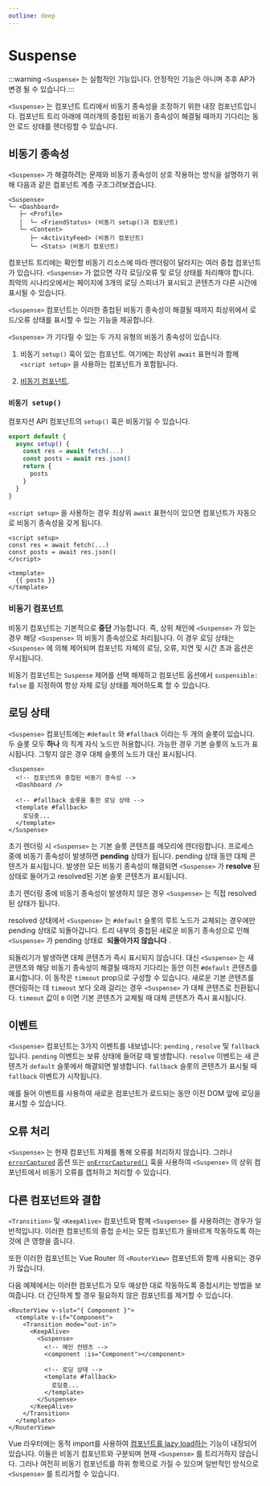 ```yaml
---
outline: deep
---
```


# Suspense

:::warning `<Suspense>` 는 실험적인 기능입니다. 안정적인 기능은 아니며 추후 AP가 변경 될 수 있습니다.:::

`<Suspense>` 는 컴포넌트 트리에서 비동기 종속성을 조정하기 위한 내장 컴포넌트입니다. 컴포넌트 트리 아래에 여러개의 중첩된 비동기 종속성이 해결될 때까지 기다리는 동안 로드 상태를 렌더링할 수 있습니다.

## 비동기 종속성

`<Suspense>` 가 해결하려는 문제와 비동기 종속성이 상호 작용하는 방식을 설명하기 위해 다음과 같은 컴포넌트 계층 구조그려보겠습니다.

```
<Suspense>
└─ <Dashboard>
   ├─ <Profile>
   │  └─ <FriendStatus> (비동기 setup()과 컴포넌트)
   └─ <Content>
      ├─ <ActivityFeed> (비동기 컴포넌트)
      └─ <Stats> (비동기 컴포넌트)
```

컴포넌트 트리에는 확인할 비동기 리소스에 따라 렌더링이 달라지는 여러 중첩 컴포넌트가 있습니다. `<Suspense>` 가 없으면 각각  로딩/오류 및 로딩 상태를 처리해야 합니다. 최악의 시나리오에서는 페이지에 3개의 로딩 스피너가 표시되고 콘텐츠가 다른 시간에 표시될 수 있습니다.

`<Suspense>` 컴포넌트는 이러한 중첩된 비동기 종속성이 해결될 때까지 최상위에서 로드/오류 상태를 표시할 수 있는 기능을 제공합니다.

`<Suspense>` 가 기다릴 수 있는 두 가지 유형의 비동기 종속성이 있습니다.

1. 비동기 `setup()` 훅이 있는 컴포넌트. 여기에는 최상위 `await` 표현식과 함께 `<script setup>` 을 사용하는 컴포넌트가 포함됩니다.

2. [비동기 컴포넌트](/guide/components/async.html).

### `비동기 setup()`

컴포지션 API 컴포넌트의 `setup()` 훅은 비동기일 수 있습니다.

```js
export default {
  async setup() {
    const res = await fetch(...)
    const posts = await res.json()
    return {
      posts
    }
  }
}
```

`<script setup>` 을 사용하는 경우 최상위 `await` 표현식이 있으면 컴포넌트가 자동으로 비동기 종속성을 갖게 됩니다.

```vue
<script setup>
const res = await fetch(...)
const posts = await res.json()
</script>

<template>
  {{ posts }}
</template>
```

### 비동기 컴포넌트

비동기 컴포넌트는 기본적으로 **중단** 가능합니다. 즉, 상위 체인에 `<Suspense>` 가 있는 경우 해당 `<Suspense>` 의 비동기 종속성으로 처리됩니다. 이 경우 로딩 상태는 `<Suspense>` 에 의해 제어되며 컴포넌트 자체의 로딩, 오류, 지연 및 시간 초과 옵션은 무시됩니다.

비동기 컴포넌트는 `Suspense` 제어를 선택 해제하고 컴포넌트 옵션에서 `suspensible: false` 를 지정하여 항상 자체 로딩 상태를 제어하도록 할 수 있습니다.

## 로딩 상태

`<Suspense>` 컴포넌트에는 `#default` 와 `#fallback` 이라는 두 개의 슬롯이 있습니다. 두 슬롯 모두 **하나** 의 직계 자식 노드만 허용합니다. 가능한 경우 기본 슬롯의 노드가 표시됩니다. 그렇지 않은 경우 대체 슬롯의 노드가 대신 표시됩니다.

```vue-html
<Suspense>
  <!-- 컴포넌트와 중첩된 비동기 종속성 -->
  <Dashboard />

  <!-- #fallback 슬롯을 통한 로딩 상태 -->
  <template #fallback>
    로딩중...
  </template>
</Suspense>
```

초기 렌더링 시 `<Suspense>` 는 기본 슬롯 콘텐츠를 메모리에 렌더링합니다. 프로세스 중에 비동기 종속성이 발생하면 **pending** 상태가 됩니다. pending 상태 동안 대체 콘텐츠가 표시됩니다. 발생한 모든 비동기 종속성이 해결되면 `<Suspense>` 가 **resolve** 된 상태로 들어가고 resolved된 기본 슬롯 콘텐츠가 표시됩니다.

초기 렌더링 중에 비동기 종속성이 발생하지 않은 경우 `<Suspense>` 는 직접 resolved된 상태가 됩니다.

resolved 상태에서 `<Suspense>` 는 `#default` 슬롯의 루트 노드가 교체되는 경우에만 pending 상태로 되돌아갑니다. 트리 내부의 중첩된 새로운 비동기 종속성으로 인해 <code>&lt;Suspense&gt;</code> 가 pending 상태로 <strong>&nbsp;되돌아가지 않습니다</strong> .

되돌리기가 발생하면 대체 콘텐츠가 즉시 표시되지 않습니다. 대신 `<Suspense>` 는 새 콘텐츠와 해당 비동기 종속성이 해결될 때까지 기다리는 동안 이전 `#default` 콘텐츠를 표시합니다. 이 동작은 `timeout` prop으로 구성할 수 있습니다. 새로운 기본 콘텐츠를 렌더링하는 데 `timeout` 보다 오래 걸리는 경우 `<Suspense>` 가 대체 콘텐츠로 전환됩니다. `timeout` 값이 `0` 이면 기본 콘텐츠가 교체될 때 대체 콘텐츠가 즉시 표시됩니다.

## 이벤트

`<Suspense>` 컴포넌트는 3가지 이벤트를 내보냅니다: `pending` , `resolve` 및 `fallback` 입니다. `pending` 이벤트는 보류 상태에 들어갈 때 발생합니다. `resolve` 이벤트는 새 콘텐츠가 `default` 슬롯에서 해결되면 발생합니다. `fallback` 슬롯의 콘텐츠가 표시될 때 `fallback` 이벤트가 시작됩니다.

예를 들어 이벤트를 사용하여 새로운 컴포넌트가 로드되는 동안 이전 DOM 앞에 로딩을 표시할 수 있습니다.

## 오류 처리

`<Suspense>` 는 현재 컴포넌트 자체를 통해 오류를 처리하지 않습니다. 그러나 [`errorCaptured`](/api/options-lifecycle.html#errorcaptured) 옵션 또는 [`onErrorCaptured()`](/api/composition-api-lifecycle.html#onerrorcaptured) 훅을 사용하여 `<Suspense>` 의 상위 컴포넌트에서 비동기 오류를 캡처하고 처리할 수 있습니다.

## 다른 컴포넌트와 결합

<a><code>&lt;Transition&gt;</code></a> 및 <a><code>&lt;KeepAlive&gt;</code></a> 컴포넌트와 함께 `<Suspense>` 를 사용하려는 경우가 일반적입니다. 이러한 컴포넌트의 중첩 순서는 모든 컴포넌트가 올바르게 작동하도록 하는 것에 큰 영향을 줍니다.

또한 이러한 컴포넌트는 <a>Vue Router</a> 의 <code>&lt;RouterView&gt;</code> 컴포넌트와 함께 사용되는 경우가 많습니다.

다음 예제에서는 이러한 컴포넌트가 모두 예상한 대로 작동하도록 중첩시키는 방법을 보여줍니다. 더 간단하게 할 경우 필요하지 않은 컴포넌트를 제거할 수 있습니다.

```vue-html
<RouterView v-slot="{ Component }">
  <template v-if="Component">
    <Transition mode="out-in">
      <KeepAlive>
        <Suspense>
          <!-- 메인 컨텐츠 -->
          <component :is="Component"></component>

          <!-- 로딩 상태 -->
          <template #fallback>
            로딩중...
          </template>
        </Suspense>
      </KeepAlive>
    </Transition>
  </template>
</RouterView>
```

Vue 라우터에는 동적 import를 사용하여 [컴포넌트를 lazy load하는](https://router.vuejs.org/guide/advanced/lazy-loading.html) 기능이 내장되어 있습니다. 이들은 비동기 컴포넌트와 구분되며 현재 `<Suspense>` 를 트리거하지 않습니다. 그러나 여전히 비동기 컴포넌트를 하위 항목으로 가질 수 있으며 일반적인 방식으로 `<Suspense>` 를 트리거할 수 있습니다.
